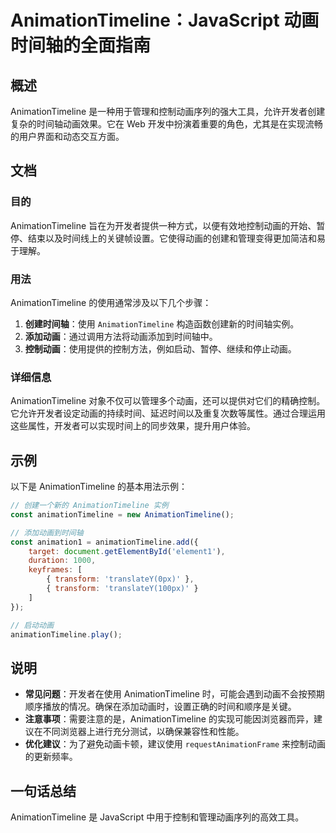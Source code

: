 <!--
Meta Description: # AnimationTimeline：JavaScript 动画时间轴的全面指南 ## 概述 AnimationTimeline 是一种用于管理和控制动画序列的强大工具，允许开发者创建复杂的时间轴动画效果。它在 Web 开发中扮演着重要的角色，尤其是在实现流畅的用户界面和动态交互方面。 ## 文档...
Meta Keywords: animationtimeline, javascript, const, transform, translatey
-->

# AnimationTimeline：JavaScript 动画时间轴的全面指南

## 概述
AnimationTimeline 是一种用于管理和控制动画序列的强大工具，允许开发者创建复杂的时间轴动画效果。它在 Web 开发中扮演着重要的角色，尤其是在实现流畅的用户界面和动态交互方面。

## 文档
### 目的
AnimationTimeline 旨在为开发者提供一种方式，以便有效地控制动画的开始、暂停、结束以及时间线上的关键帧设置。它使得动画的创建和管理变得更加简洁和易于理解。

### 用法
AnimationTimeline 的使用通常涉及以下几个步骤：
1. **创建时间轴**：使用 `AnimationTimeline` 构造函数创建新的时间轴实例。
2. **添加动画**：通过调用方法将动画添加到时间轴中。
3. **控制动画**：使用提供的控制方法，例如启动、暂停、继续和停止动画。

### 详细信息
AnimationTimeline 对象不仅可以管理多个动画，还可以提供对它们的精确控制。它允许开发者设定动画的持续时间、延迟时间以及重复次数等属性。通过合理运用这些属性，开发者可以实现时间上的同步效果，提升用户体验。

## 示例
以下是 AnimationTimeline 的基本用法示例：

```javascript
// 创建一个新的 AnimationTimeline 实例
const animationTimeline = new AnimationTimeline();

// 添加动画到时间轴
const animation1 = animationTimeline.add({
    target: document.getElementById('element1'),
    duration: 1000,
    keyframes: [
        { transform: 'translateY(0px)' },
        { transform: 'translateY(100px)' }
    ]
});

// 启动动画
animationTimeline.play();
```

## 说明
- **常见问题**：开发者在使用 AnimationTimeline 时，可能会遇到动画不会按预期顺序播放的情况。确保在添加动画时，设置正确的时间和顺序是关键。
- **注意事项**：需要注意的是，AnimationTimeline 的实现可能因浏览器而异，建议在不同浏览器上进行充分测试，以确保兼容性和性能。
- **优化建议**：为了避免动画卡顿，建议使用 `requestAnimationFrame` 来控制动画的更新频率。

## 一句话总结
AnimationTimeline 是 JavaScript 中用于控制和管理动画序列的高效工具。